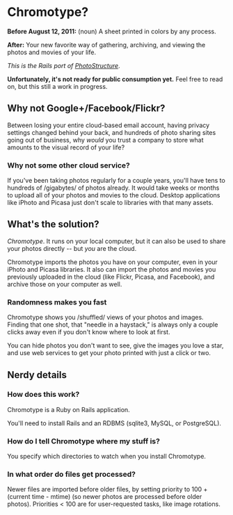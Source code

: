 # Chromotype? #

**Before August 12, 2011:** (noun) A sheet printed in colors by any process.

**After:** Your new favorite way of gathering, archiving, and viewing the photos and movies of your life.

<em>This is the Rails port of <a href="http://photostructure.com">PhotoStructure</a></em>.

**Unfortunately, it's not ready for public consumption yet.** Feel free to read on, but this still a work in progress.

## Why not Google+/Facebook/Flickr?

Between losing your entire cloud-based email account, having privacy
settings changed behind your back, and hundreds of photo sharing sites
going out of business, why *would* you trust a company to store what
amounts to the visual record of your life?

### Why not some other cloud service?

If you've been taking photos regularly for a couple years, you'll have
tens to hundreds of /gigabytes/ of photos already. It would take weeks
or months to upload all of your photos and movies to the
cloud. Desktop applications like iPhoto and Picasa just don't scale to
libraries with that many assets.

## What's the solution?

*Chromotype*. It runs on your local computer, but it can also be used to
share your photos directly -- but *you* are the cloud.

Chromotype imports the photos you have on your computer, even in
your iPhoto and Picasa libraries. It also can import the photos and
movies you previously uploaded in the cloud (like Flickr, Picasa, and
Facebook), and archive those on your computer as well.

### Randomness makes you fast
 
Chromotype shows you /shuffled/ views of your photos and
images. Finding that one shot, that "needle in a haystack," is always
only a couple clicks away even if you don't know where to look at first.

You can hide photos you don't want to see, give the images you love a
star, and use web services to get your photo printed with just a click
or two.

## Nerdy details

### How does this work?

Chromotype is a Ruby on Rails application.

You'll need to install Rails and an RDBMS (sqlite3, MySQL, or PostgreSQL).

### How do I tell Chromotype where my stuff is?

You specify which directories to watch when you install Chromotype.

### In what order do files get processed?

Newer files are imported before older files, by setting priority to
100 + (current time - mtime) (so newer photos are processed before
older photos). Priorities < 100 are for user-requested tasks, like
image rotations.